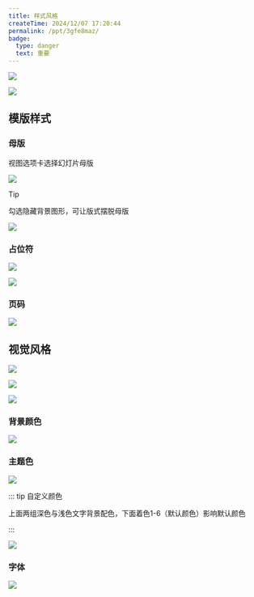 ```yaml
---
title: 样式风格
createTime: 2024/12/07 17:20:44
permalink: /ppt/3gfe8maz/
badge:
  type: danger
  text: 重要
---
```

![](https://file.iglooblog.top/pmzd/PixPin_2025-01-26_22-52-30.webp)

![](https://file.iglooblog.top/pmzd/PixPin_2025-01-26_22-54-16.webp)

## 模版样式

### 母版

视图选项卡选择幻灯片母版

![](https://file.iglooblog.top/pmzd/PixPin_2024-12-07_17-32-53.webp)

> [!tip]
>
> 勾选隐藏背景图形，可让版式摆脱母版

![](https://file.iglooblog.top/pmzd/PixPin_2025-01-26_22-55-14.webp)

### 占位符

![](https://file.iglooblog.top/pmzd/PixPin_2025-01-26_22-56-35.webp)

![](https://file.iglooblog.top/pmzd/PixPin_2024-12-07_17-50-43.webp)

### 页码

![](https://file.iglooblog.top/pmzd/PixPin_2025-01-26_22-57-34.webp)

## 视觉风格

![](https://file.iglooblog.top/pmzd/PixPin_2025-01-26_22-59-00.webp)

![](https://file.iglooblog.top/pmzd/PixPin_2025-01-26_23-00-06.webp)

![](https://file.iglooblog.top/pmzd/%E6%88%AA%E5%B1%8F2024-12-08%2017.49.34.webp)

### 背景颜色

![](https://file.iglooblog.top/pmzd/PixPin_2024-12-08_18-01-09.webp)

### 主题色

![](https://file.iglooblog.top/pmzd/PixPin_2024-12-08_17-57-09.webp)

::: tip 自定义颜色

上面两组深色与浅色文字背景配色，下面着色1-6（默认颜色）影响默认颜色

:::

![](https://file.iglooblog.top/pmzd/PixPin_2024-12-08_17-59-45.webp)

### 字体

![](https://file.iglooblog.top/pmzd/PixPin_2024-12-08_17-56-26.webp)



